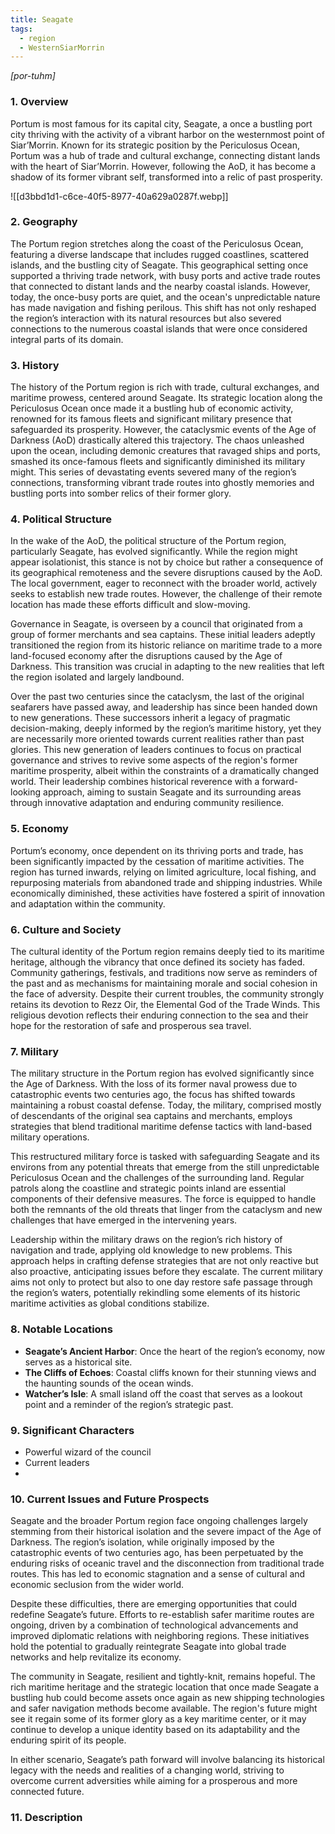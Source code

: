 ```yaml
---
title: Seagate
tags:
  - region
  - WesternSiarMorrin
---
```

*[por-tuhm]*
### 1. **Overview**

Portum is most famous for its capital city, Seagate, a once a bustling port city thriving with the activity of a vibrant harbor on the westernmost point of Siar’Morrin. Known for its strategic position by the Periculosus Ocean, Portum was a hub of trade and cultural exchange, connecting distant lands with the heart of Siar’Morrin. However, following the AoD, it has become a shadow of its former vibrant self, transformed into a relic of past prosperity.

![[d3bbd1d1-c6ce-40f5-8977-40a629a0287f.webp]]

### 2. **Geography**

The Portum region stretches along the coast of the Periculosus Ocean, featuring a diverse landscape that includes rugged coastlines, scattered islands, and the bustling city of Seagate. This geographical setting once supported a thriving trade network, with busy ports and active trade routes that connected to distant lands and the nearby coastal islands. However, today, the once-busy ports are quiet, and the ocean's unpredictable nature has made navigation and fishing perilous. This shift has not only reshaped the region’s interaction with its natural resources but also severed connections to the numerous coastal islands that were once considered integral parts of its domain.

### 3. **History**

The history of the Portum region is rich with trade, cultural exchanges, and maritime prowess, centered around Seagate. Its strategic location along the Periculosus Ocean once made it a bustling hub of economic activity, renowned for its famous fleets and significant military presence that safeguarded its prosperity. However, the cataclysmic events of the Age of Darkness (AoD) drastically altered this trajectory. The chaos unleashed upon the ocean, including demonic creatures that ravaged ships and ports, smashed its once-famous fleets and significantly diminished its military might. This series of devastating events severed many of the region’s connections, transforming vibrant trade routes into ghostly memories and bustling ports into somber relics of their former glory.

### 4. **Political Structure**

In the wake of the AoD, the political structure of the Portum region, particularly Seagate, has evolved significantly. While the region might appear isolationist, this stance is not by choice but rather a consequence of its geographical remoteness and the severe disruptions caused by the AoD. The local government, eager to reconnect with the broader world, actively seeks to establish new trade routes. However, the challenge of their remote location has made these efforts difficult and slow-moving.

Governance in Seagate, is overseen by a council that originated from a group of former merchants and sea captains. These initial leaders adeptly transitioned the region from its historic reliance on maritime trade to a more land-focused economy after the disruptions caused by the Age of Darkness. This transition was crucial in adapting to the new realities that left the region isolated and largely landbound.

Over the past two centuries since the cataclysm, the last of the original seafarers have passed away, and leadership has since been handed down to new generations. These successors inherit a legacy of pragmatic decision-making, deeply informed by the region’s maritime history, yet they are necessarily more oriented towards current realities rather than past glories. This new generation of leaders continues to focus on practical governance and strives to revive some aspects of the region's former maritime prosperity, albeit within the constraints of a dramatically changed world. Their leadership combines historical reverence with a forward-looking approach, aiming to sustain Seagate and its surrounding areas through innovative adaptation and enduring community resilience.

### 5. **Economy**

Portum’s economy, once dependent on its thriving ports and trade, has been significantly impacted by the cessation of maritime activities. The region has turned inwards, relying on limited agriculture, local fishing, and repurposing materials from abandoned trade and shipping industries. While economically diminished, these activities have fostered a spirit of innovation and adaptation within the community.

### 6. **Culture and Society**

The cultural identity of the Portum region remains deeply tied to its maritime heritage, although the vibrancy that once defined its society has faded. Community gatherings, festivals, and traditions now serve as reminders of the past and as mechanisms for maintaining morale and social cohesion in the face of adversity. Despite their current troubles, the community strongly retains its devotion to Rezz Oir, the Elemental God of the Trade Winds. This religious devotion reflects their enduring connection to the sea and their hope for the restoration of safe and prosperous sea travel.

### 7. **Military**

The military structure in the Portum region has evolved significantly since the Age of Darkness. With the loss of its former naval prowess due to catastrophic events two centuries ago, the focus has shifted towards maintaining a robust coastal defense. Today, the military, comprised mostly of descendants of the original sea captains and merchants, employs strategies that blend traditional maritime defense tactics with land-based military operations.

This restructured military force is tasked with safeguarding Seagate and its environs from any potential threats that emerge from the still unpredictable Periculosus Ocean and the challenges of the surrounding land. Regular patrols along the coastline and strategic points inland are essential components of their defensive measures. The force is equipped to handle both the remnants of the old threats that linger from the cataclysm and new challenges that have emerged in the intervening years.

Leadership within the military draws on the region’s rich history of navigation and trade, applying old knowledge to new problems. This approach helps in crafting defense strategies that are not only reactive but also proactive, anticipating issues before they escalate. The current military aims not only to protect but also to one day restore safe passage through the region’s waters, potentially rekindling some elements of its historic maritime activities as global conditions stabilize.

### 8. **Notable Locations**

- **Seagate’s Ancient Harbor**: Once the heart of the region’s economy, now serves as a historical site.
- **The Cliffs of Echoes**: Coastal cliffs known for their stunning views and the haunting sounds of the ocean winds.
- **Watcher’s Isle**: A small island off the coast that serves as a lookout point and a reminder of the region’s strategic past.

### 9. **Significant Characters**

- Powerful wizard of the council
- Current leaders
- 

### 10. **Current Issues and Future Prospects**

Seagate and the broader Portum region face ongoing challenges largely stemming from their historical isolation and the severe impact of the Age of Darkness. The region’s isolation, while originally imposed by the catastrophic events of two centuries ago, has been perpetuated by the enduring risks of oceanic travel and the disconnection from traditional trade routes. This has led to economic stagnation and a sense of cultural and economic seclusion from the wider world.

Despite these difficulties, there are emerging opportunities that could redefine Seagate’s future. Efforts to re-establish safer maritime routes are ongoing, driven by a combination of technological advancements and improved diplomatic relations with neighboring regions. These initiatives hold the potential to gradually reintegrate Seagate into global trade networks and help revitalize its economy.

The community in Seagate, resilient and tightly-knit, remains hopeful. The rich maritime heritage and the strategic location that once made Seagate a bustling hub could become assets once again as new shipping technologies and safer navigation methods become available. The region's future might see it regain some of its former glory as a key maritime center, or it may continue to develop a unique identity based on its adaptability and the enduring spirit of its people.

In either scenario, Seagate’s path forward will involve balancing its historical legacy with the needs and realities of a changing world, striving to overcome current adversities while aiming for a prosperous and more connected future.

### 11. **Description**


